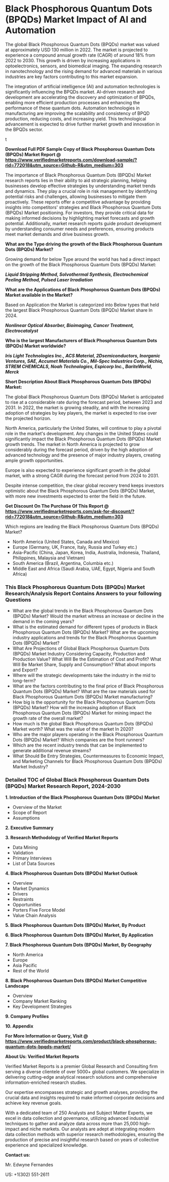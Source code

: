 <meta name="title" content="Global Black Phosphorous Quantum Dots (BPQDs) Market Impact of AI and Automation"><meta name="description" content="The global Black Phosphorous Quantum Dots (BPQDs) market was valued at approximately USD 130 million in 2022. The market is projected to experience a compound annual g"><meta name="title" content="Black Phosphorous Quantum Dots (BPQDs) Market Size, Share, Scope, Trends, Growth, Opportunities, Analysis, Forecast"><h1>Black Phosphorous Quantum Dots (BPQDs) Market Impact of AI and Automation</h1><p>The global Black Phosphorous Quantum Dots (BPQDs) market was valued at approximately USD 130 million in 2022. The market is projected to experience a compound annual growth rate (CAGR) of around 18% from 2022 to 2030. This growth is driven by increasing applications in optoelectronics, sensors, and biomedical imaging. The expanding research in nanotechnology and the rising demand for advanced materials in various industries are key factors contributing to this market expansion.</p><p>The integration of artificial intelligence (AI) and automation technologies is significantly influencing the BPQDs market. AI-driven research and development are accelerating the discovery and optimization of BPQDs, enabling more efficient production processes and enhancing the performance of these quantum dots. Automation technologies in manufacturing are improving the scalability and consistency of BPQD production, reducing costs, and increasing yield. This technological advancement is expected to drive further market growth and innovation in the BPQDs sector.</p>t</p><p id="" class=""><strong>Download Full PDF Sample Copy of Black Phosphorous Quantum Dots (BPQDs) Market Report @ <a href="https://www.verifiedmarketreports.com/download-sample/?rid=772018&utm_source=Github-R&utm_medium=303" target="_blank">https://www.verifiedmarketreports.com/download-sample/?rid=772018&utm_source=Github-R&utm_medium=303</a></strong></p><p>The importance of&nbsp;Black Phosphorous Quantum Dots (BPQDs) Market research reports lies in their ability to aid strategic planning, helping businesses develop effective strategies by understanding market trends and dynamics. They play a crucial role in risk management by identifying potential risks and challenges, allowing businesses to mitigate them proactively. These reports offer a competitive advantage by providing insights into competitors' strategies and Black Phosphorous Quantum Dots (BPQDs) Market positioning. For investors, they provide critical data for making informed decisions by highlighting market forecasts and growth potential. Additionally, market research reports guide product development by understanding consumer needs and preferences, ensuring products meet market demands and drive business growth.</p><p><strong>What are the&nbsp;Type driving the growth of the Black Phosphorous Quantum Dots (BPQDs) Market?</strong></p><p id="" class="">Growing demand for below Type around the world has had a direct impact on the growth of the Black Phosphorous Quantum Dots (BPQDs) Market:</p><em><strong>Liquid Stripping Method, Solvothermal Synthesis, Electrochemical Peeling Method, Pulsed Laser Irradiation</strong></em></p><strong>What are the&nbsp;Applications&nbsp;of Black Phosphorous Quantum Dots (BPQDs) Market available in the Market?</strong></p><p id="" class="">Based on Application the Market is categorized into Below types that held the largest Black Phosphorous Quantum Dots (BPQDs) Market share In 2024.</p><em><strong>Nonlinear Optical Absorber, Bioimaging, Cancer Treatment, Electrocatalyst</strong></em></p><strong>Who is the largest Manufacturers of Black Phosphorous Quantum Dots (BPQDs) Market worldwide?</strong></p><p><em><strong>Iris Light Technologies Inc., ACS Material, 2Dsemiconductors, Inorganic Ventures, SAE, Accumet Materials Co., Mil-Spec Industries Corp., Nichia, STREM CHEMICALS, Noah Technologies, Espicorp Inc., BariteWorld, Merck</strong></em></p><p id="" class=""><strong>Short Description About Black Phosphorous Quantum Dots (BPQDs) Market:</strong></p><p>The global Black Phosphorous Quantum Dots (BPQDs) Market is anticipated to rise at a considerable rate during the forecast period, between 2023 and 2031. In 2022, the market is growing steadily, and with the increasing adoption of strategies by key players, the market is expected to rise over the projected horizon.</p><p>North America, particularly the United States, will continue to play a pivotal role in the market's development. Any changes in the United States could significantly impact the Black Phosphorous Quantum Dots (BPQDs) Market growth trends. The market in North America is projected to grow considerably during the forecast period, driven by the high adoption of advanced technology and the presence of major industry players, creating ample growth opportunities.</p><p>Europe is also expected to experience significant growth in the global market, with a strong CAGR during the forecast period from 2024 to 2031.</p><p>Despite intense competition, the clear global recovery trend keeps investors optimistic about the Black Phosphorous Quantum Dots (BPQDs) Market, with more new investments expected to enter the field in the future.</p><p id="" class=""><strong>Get Discount On The Purchase Of This Report @ <a href="https://www.verifiedmarketreports.com/ask-for-discount/?rid=772018&utm_source=Github-R&utm_medium=303" target="_blank">https://www.verifiedmarketreports.com/ask-for-discount/?rid=772018&utm_source=Github-R&utm_medium=303</a></strong></p>Which regions are leading the Black Phosphorous Quantum Dots (BPQDs) Market?</p><ul><li>North America (United States, Canada and Mexico)</li><li>Europe (Germany, UK, France, Italy, Russia and Turkey etc.)</li><li>Asia-Pacific (China, Japan, Korea, India, Australia, Indonesia, Thailand, Philippines, Malaysia and Vietnam)</li><li>South America (Brazil, Argentina, Columbia etc.)</li><li>Middle East and Africa (Saudi Arabia, UAE, Egypt, Nigeria and South Africa)</li></ul><h3 id="" class="">This Black Phosphorous Quantum Dots (BPQDs) Market Research/Analysis Report Contains Answers to your following Questions</h3><ul><li>What are the global trends in the Black Phosphorous Quantum Dots (BPQDs) Market? Would the market witness an increase or decline in the demand in the coming years?</li><li>What is the estimated demand for different types of products in Black Phosphorous Quantum Dots (BPQDs) Market? What are the upcoming industry applications and trends for the Black Phosphorous Quantum Dots (BPQDs) Market?</li><li>What Are Projections of Global Black Phosphorous Quantum Dots (BPQDs) Market Industry Considering Capacity, Production and Production Value? What Will Be the Estimation of Cost and Profit? What Will Be Market Share, Supply and Consumption? What about imports and Export?</li><li>Where will the strategic developments take the industry in the mid to long-term?</li><li>What are the factors contributing to the final price of Black Phosphorous Quantum Dots (BPQDs) Market? What are the raw materials used for Black Phosphorous Quantum Dots (BPQDs) Market manufacturing?</li><li>How big is the opportunity for the Black Phosphorous Quantum Dots (BPQDs) Market? How will the increasing adoption of Black Phosphorous Quantum Dots (BPQDs) Market for mining impact the growth rate of the overall market?</li><li>How much is the global Black Phosphorous Quantum Dots (BPQDs) Market worth? What was the value of the market In 2020?</li><li>Who are the major players operating in the Black Phosphorous Quantum Dots (BPQDs) Market? Which companies are the front runners?</li><li>Which are the recent industry trends that can be implemented to generate additional revenue streams?</li><li>What Should Be Entry Strategies, Countermeasures to Economic Impact, and Marketing Channels for Black Phosphorous Quantum Dots (BPQDs) Market Industry?</li></ul><h3 id="" class="">Detailed TOC of Global Black Phosphorous Quantum Dots (BPQDs) Market Research Report, 2024-2030</h3><p id="" class=""><strong>1. Introduction of the Black Phosphorous Quantum Dots (BPQDs) Market</strong></p><ul><li>Overview of the Market</li><li>Scope of Report</li><li>Assumptions</li></ul><p id="" class=""><strong>2. Executive Summary</strong></p><p id="" class=""><strong>3. Research Methodology of Verified Market Reports</strong></p><ul><li>Data Mining</li><li>Validation</li><li>Primary Interviews</li><li>List of Data Sources</li></ul><p id="" class=""><strong>4. Black Phosphorous Quantum Dots (BPQDs) Market Outlook</strong></p><ul><li>Overview</li><li>Market Dynamics</li><li>Drivers</li><li>Restraints</li><li>Opportunities</li><li>Porters Five Force Model</li><li>Value Chain Analysis</li></ul><p id="" class=""><strong>5. Black Phosphorous Quantum Dots (BPQDs) Market, By Product</strong></p><p id="" class=""><strong>6. Black Phosphorous Quantum Dots (BPQDs) Market, By Application</strong></p><p id="" class=""><strong>7. Black Phosphorous Quantum Dots (BPQDs) Market, By Geography</strong></p><ul><li>North America</li><li>Europe</li><li>Asia Pacific</li><li>Rest of the World</li></ul><p id="" class=""><strong>8. Black Phosphorous Quantum Dots (BPQDs) Market Competitive Landscape</strong></p><ul><li>Overview</li><li>Company Market Ranking</li><li>Key Development Strategies</li></ul><p id="" class=""><strong>9. Company Profiles</strong></p><p id="" class=""><strong>10. Appendix</strong></p><p id="" class=""><strong>For More Information or Query, Visit @ <a href="https://www.verifiedmarketreports.com/product/black-phosphorous-quantum-dots-bpqds-market/" target="_blank">https://www.verifiedmarketreports.com/product/black-phosphorous-quantum-dots-bpqds-market/</a></strong></p><p id="" class=""><strong>About Us: Verified Market Reports</strong></p><p id="" class="">Verified Market Reports is a premier Global Research and Consulting firm serving a diverse clientele of over 5000+ global customers. We specialize in delivering cutting-edge analytical research solutions and comprehensive information-enriched research studies.</p><p id="" class="">Our expertise encompasses strategic and growth analyses, providing the crucial data and insights required to make informed corporate decisions and achieve key revenue goals.</p><p id="" class="">With a dedicated team of 250 Analysts and Subject Matter Experts, we excel in data collection and governance, utilizing advanced industrial techniques to gather and analyze data across more than 25,000 high-impact and niche markets. Our analysts are adept at integrating modern data collection methods with superior research methodologies, ensuring the production of precise and insightful research based on years of collective experience and specialized knowledge.</p><p id="" class=""><strong>Contact us:</strong></p><p id="" class="">Mr. Edwyne Fernandes</p><p id="" class="">US: +1(302) 551-2611</p>